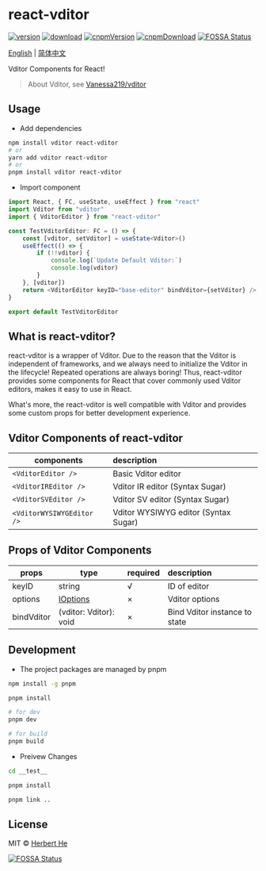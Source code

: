 # react-vditor

[![version](https://img.shields.io/npm/v/react-vditor.svg)](https://www.npmjs.com/package/react-vditor)
[![download](https://img.shields.io/npm/dm/react-vditor.svg)](https://www.npmjs.com/package/react-vditor)
[![cnpmVersion](https://cnpmjs.org/badge/v/react-vditor.svg)](https://cnpmjs.org/package/react-vditor)
[![cnpmDownload](https://cnpmjs.org/badge/d/react-vditor.svg)](https://cnpmjs.org/package/react-vditor)
[![FOSSA Status](https://app.fossa.com/api/projects/git%2Bgithub.com%2FHerbertHe%2Freact-vditor.svg?type=shield)](https://app.fossa.com/projects/git%2Bgithub.com%2FHerbertHe%2Freact-vditor?ref=badge_shield)

[English](./README.md) | [简体中文](./README.zh_CN.md)

Vditor Components for React!

> About Vditor, see [Vanessa219/vditor](https://github.com/Vanessa219/vditor)

## Usage

- Add dependencies

```bash
npm install vditor react-vditor
# or
yarn add vditor react-vditor
# or
pnpm install vditor react-vditor
```

- Import component

```ts
import React, { FC, useState, useEffect } from "react"
import Vditor from "vditor"
import { VditorEditor } from "react-vditor"

const TestVditorEditor: FC = () => {
    const [vditor, setVditor] = useState<Vditor>()
    useEffect(() => {
        if (!!vditor) {
            console.log(`Update Default Vditor:`)
            console.log(vditor)
        }
    }, [vditor])
    return <VditorEditor keyID="base-editor" bindVditor={setVditor} />
}

export default TestVditorEditor
```

## What is react-vditor?

react-vditor is a wrapper of Vditor. Due to the reason that the Vditor is independent of frameworks, and we always need to initialize the Vditor in the lifecycle! Repeated operations are always boring! Thus, react-vditor provides some components for React that cover commonly used Vditor editors, makes it easy to use in React.

What's more, the react-vditor is well compatible with Vditor and provides some custom props for better development experience.

## Vditor Components of react-vditor

| components                | description                          |
| ------------------------- | :----------------------------------- |
| `<VditorEditor />`        | Basic Vditor editor                  |
| `<VditorIREditor />`      | Vditor IR editor (Syntax Sugar)      |
| `<VditorSVEditor />`      | Vditor SV editor (Syntax Sugar)      |
| `<VditorWYSIWYGEditor />` | Vditor WYSIWYG editor (Syntax Sugar) |

## Props of Vditor Components

| props      | type                                       | required | description                   |
| ---------- | ------------------------------------------ | -------- | :---------------------------- |
| keyID      | string                                     | √        | ID of editor                  |
| options    | [IOptions](./src/types/options/options.ts) | ×        | Vditor options                |
| bindVditor | (vditor: Vditor): void                     | ×        | Bind Vditor instance to state |

## Development

- The project packages are managed by pnpm

```bash
npm install -g pnpm

pnpm install

# for dev
pnpm dev

# for build
pnpm build
```

- Preivew Changes

```bash
cd __test__

pnpm install

pnpm link ..
```

## License

MIT &copy; [Herbert He](https://github.com/HerbertHe)


[![FOSSA Status](https://app.fossa.com/api/projects/git%2Bgithub.com%2FHerbertHe%2Freact-vditor.svg?type=large)](https://app.fossa.com/projects/git%2Bgithub.com%2FHerbertHe%2Freact-vditor?ref=badge_large)